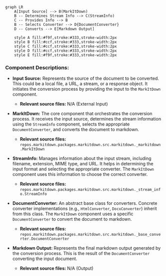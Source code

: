 ```mermaid
graph LR
    A[Input Source] --> B(MarkItDown)
    B -- Determines Stream Info --> C(StreamInfo)
    C -- Provides Info --> B
    B -- Selects Converter --> D{DocumentConverter}
    D -- Converts --> E[Markdown Output]

    style A fill:#f9f,stroke:#333,stroke-width:2px
    style B fill:#ccf,stroke:#333,stroke-width:2px
    style C fill:#ccf,stroke:#333,stroke-width:2px
    style D fill:#ccf,stroke:#333,stroke-width:2px
    style E fill:#f9f,stroke:#333,stroke-width:2px
```

### Component Descriptions:

*   **Input Source:** Represents the source of the document to be converted. This could be a local file, a URL, a stream, or a response object. It initiates the conversion process by providing the input to the `MarkItDown` component.
    *   **Relevant source files:** N/A (External Input)

*   **MarkItDown:** The core component that orchestrates the conversion process. It receives the input source, determines the stream information using the `StreamInfo` component, selects the appropriate `DocumentConverter`, and converts the document to markdown.
    *   **Relevant source files:** `repos.markitdown.packages.markitdown.src.markitdown._markitdown.MarkItDown`

*   **StreamInfo:** Manages information about the input stream, including filename, extension, MIME type, and URL. It helps in determining the input format and selecting the appropriate converter. The `MarkItDown` component uses this information to choose the correct converter.
    *   **Relevant source files:** `repos.markitdown.packages.markitdown.src.markitdown._stream_info.StreamInfo`

*   **DocumentConverter:** An abstract base class for converters. Concrete converter implementations (e.g., `HtmlConverter`, `DocxConverter`) inherit from this class. The `MarkItDown` component uses a specific `DocumentConverter` to convert the document to markdown.
    *   **Relevant source files:** `repos.markitdown.packages.markitdown.src.markitdown._base_converter.DocumentConverter`

*   **Markdown Output:** Represents the final markdown output generated by the conversion process. This is the result of the `DocumentConverter` converting the input document.
    *   **Relevant source files:** N/A (Output)
